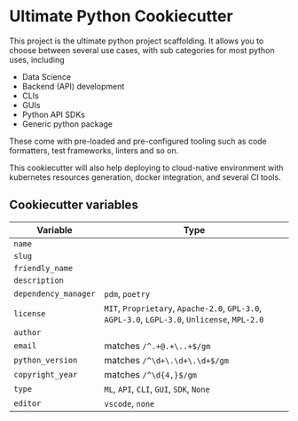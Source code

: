 # Ultimate Python Cookiecutter

This project is the ultimate python project scaffolding. It allows you to choose between several use cases, with sub categories
for most python uses, including

- Data Science
- Backend (API) development
- CLIs
- GUIs
- Python API SDKs
- Generic python package

These come with pre-loaded and pre-configured tooling such as code formatters, test frameworks, linters and so on.

This cookiecutter will also help deploying to cloud-native environment with kubernetes resources generation, docker integration, and several CI tools.

## Cookiecutter variables

| Variable             | Type                                                                                          |
| -------------------- | --------------------------------------------------------------------------------------------- |
| `name`               |                                                                                               |
| `slug`               |                                                                                               |
| `friendly_name`      |                                                                                               |
| `description`        |                                                                                               |
| `dependency_manager` | `pdm`, `poetry`                                                                               |
| `license`            | `MIT`, `Proprietary`, `Apache-2.0`, `GPL-3.0`, `AGPL-3.0`, `LGPL-3.0`, `Unlicense`, `MPL-2.0` |
| `author`             |                                                                                               |
| `email`              | matches `/^.+@.+\..+$/gm`                                                                     |
| `python_version`     | matches `/^\d+\.\d+\.\d+$/gm`                                                                 |
| `copyright_year`     | matches `/^\d{4,}$/gm`                                                                        |
| `type`               | `ML`, `API`, `CLI`, `GUI`, `SDK`, `None`                                                      |
| `editor`             | `vscode`, `none`                                                                              |
